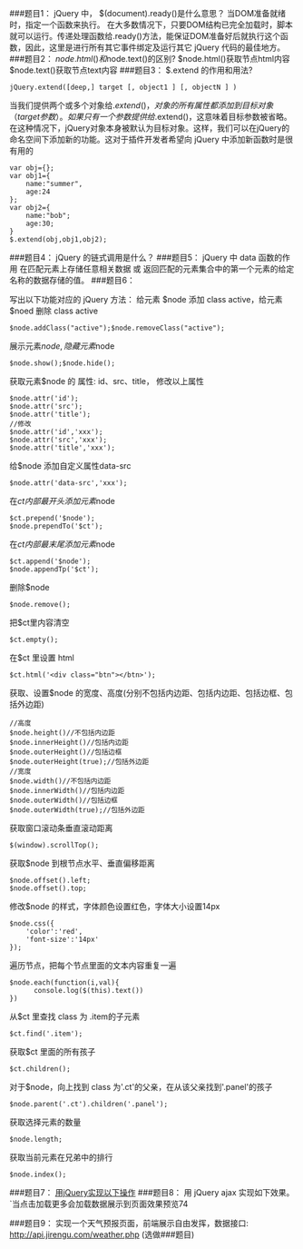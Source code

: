 ###题目1： jQuery 中， $(document).ready()是什么意思？
当DOM准备就绪时，指定一个函数来执行。
在大多数情况下，只要DOM结构已完全加载时，脚本就可以运行。传递处理函数给.ready()方法，能保证DOM准备好后就执行这个函数，因此，这里是进行所有其它事件绑定及运行其它 jQuery 代码的最佳地方。
###题目2： $node.html()和$node.text()的区别?
$node.html()获取节点html内容
$node.text()获取节点text内容
###题目3： $.extend 的作用和用法? 
```
jQuery.extend([deep,] target [, object1 ] [, objectN ] )
```
当我们提供两个或多个对象给$.extend()，对象的所有属性都添加到目标对象（target参数）。
如果只有一个参数提供给$.extend()，这意味着目标参数被省略。在这种情况下，jQuery对象本身被默认为目标对象。这样，我们可以在jQuery的命名空间下添加新的功能。这对于插件开发者希望向 jQuery 中添加新函数时是很有用的
```
var obj={};
var obj1={
    name:"summer",
    age:24
};
var obj2={
    name:"bob";
    age:30;
}
$.extend(obj,obj1,obj2);
```
###题目4： jQuery 的链式调用是什么？
###题目5： jQuery 中 data 函数的作用
在匹配元素上存储任意相关数据 或 返回匹配的元素集合中的第一个元素的给定名称的数据存储的值。
###题目6：

写出以下功能对应的 jQuery 方法：
给元素 $node 添加 class active，给元素 $noed 删除 class active
```
$node.addClass("active");$node.removeClass("active");
```
展示元素$node, 隐藏元素$node
```
$node.show();$node.hide();
```
获取元素$node 的 属性: id、src、title， 修改以上属性
```
$node.attr('id');
$node.attr('src');
$node.attr('title');
//修改
$node.attr('id','xxx');
$node.attr('src','xxx');
$node.attr('title','xxx');
```
给$node 添加自定义属性data-src
```
$node.attr('data-src','xxx');
```
在$ct 内部最开头添加元素$node
```
$ct.prepend('$node');
$node.prependTo('$ct');
```
在$ct 内部最末尾添加元素$node
```
$ct.append('$node');
$node.appendTp('$ct');
```
删除$node
```
$node.remove();
```
把$ct里内容清空
```
$ct.empty();
```
在$ct 里设置 html <div class="btn"></div>
```
$ct.html('<div class="btn"></btn>');
```
获取、设置$node 的宽度、高度(分别不包括内边距、包括内边距、包括边框、包括外边距)
```
//高度
$node.height()//不包括内边距
$node.innerHeight()//包括内边距
$node.outerHeight()//包括边框
$node.outerHeight(true);//包括外边距
//宽度
$node.width()//不包括内边距
$node.innerWidth()//包括内边距
$node.outerWidth()//包括边框
$node.outerWidth(true);//包括外边距
```
获取窗口滚动条垂直滚动距离
```
$(window).scrollTop();
```
获取$node 到根节点水平、垂直偏移距离
```
$node.offset().left;
$node.offset().top;
```
修改$node 的样式，字体颜色设置红色，字体大小设置14px
```
$node.css({
    'color':'red',
    'font-size':'14px'
});
```
遍历节点，把每个节点里面的文本内容重复一遍
```
$node.each(function(i,val){
      console.log($(this).text())
})
```
从$ct 里查找 class 为 .item的子元素
```
$ct.find('.item');
```
获取$ct 里面的所有孩子
```
$ct.children();
```
对于$node，向上找到 class 为'.ct'的父亲，在从该父亲找到'.panel'的孩子
```
$node.parent('.ct').children('.panel');
```
获取选择元素的数量
```
$node.length;
```
获取当前元素在兄弟中的排行
```
$node.index();
```
###题目7：
[用jQuery实现以下操作](http://js.jirengu.com/mecerozeko/1/edit)
###题目8： 用 jQuery ajax 实现如下效果。`当点击加载更多会加载数据展示到页面效果预览74

###题目9： 实现一个天气预报页面，前端展示自由发挥，数据接口: http://api.jirengu.com/weather.php (选做###题目)
